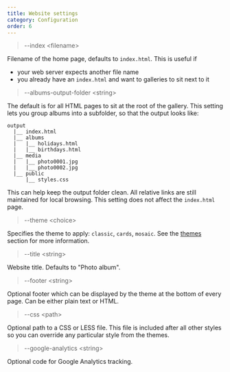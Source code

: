 ```yaml
---
title: Website settings
category: Configuration
order: 6
---
```


> \-\-index &lt;filename&gt;

Filename of the home page, defaults to `index.html`. This is useful if
- your web server expects another file name
- you already have an `index.html` and want to galleries to sit next to it

> \-\-albums-output-folder &lt;string&gt;

The default is for all HTML pages to sit at the root of the gallery.
This setting lets you group albums into a subfolder, so that the output looks like:

```
output
  |__ index.html
  |__ albums
  |   |__ holidays.html
  |   |__ birthdays.html
  |__ media
  |   |__ photo0001.jpg
  |   |__ photo0002.jpg
  |__ public
      |__ styles.css
```

This can help keep the output folder clean.
All relative links are still maintained for local browsing.
This setting does not affect the `index.html` page.

> \-\-theme &lt;choice&gt;

Specifies the theme to apply: `classic`, `cards`, `mosaic`.
See the [themes](../../4-themes/themes) section for more information.

> \-\-title &lt;string&gt;

Website title. Defaults to "Photo album".

> \-\-footer &lt;string&gt;

Optional footer which can be displayed by the theme at the bottom of every page.
Can be either plain text or HTML.

> \-\-css &lt;path&gt;

Optional path to a CSS or LESS file.
This file is included after all other styles so you can override any particular style from the themes.

> \-\-google-analytics &lt;string&gt;

Optional code for Google Analytics tracking.

